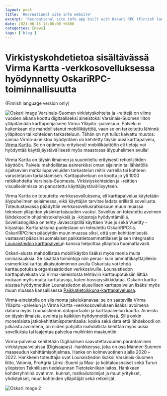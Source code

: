 ```yaml
---
layout: post
title: 'Recreational site info website'
excerpt: 'Recreational site info app built with Oskari RPC (Finnish language version only)'
date: 2021-06-15 13:00:00 +0300
categories: [news]
tags: ['blog']
---
```


# Virkistyskohdetietoa sisältävässä Virma Kartta -verkkosovelluksessa hyödynnetty OskariRPC-toiminnallisuutta

(Finnish language version only)

![Oskari image](/assets/images/blog/virma/img1.jpg") Varsinais-Suomen virkistyskohteita ja -reittejä on viime vuosien aikana koottu digitaaliseksi aineistoksi Varsinais-Suomen liiton ylläpitämään karttapohjaiseen Virma Ylläpito -palveluun. Palvelu ei kuitenkaan ole mahdollistanut mobiilikäyttöä, vaan se on tarkoitettu lähinnä ylläpitoon tai kohteiden tarkasteluun. Tähän on nyt tullut kaivattu muutos: samaa Virma-aineistoa hyödyntäen on kehitetty täysin uusi karttapalvelu, [Virma Kartta](https://kartta.virma.fi). Se on optimoitu erityisesti mobiilikäyttöön eli tietoja voi hyödyntää käyttäjäystävällisesti myös maastossa älypuhelimen avulla!

Virma Kartta on täysin ilmainen ja suunniteltu erityisesti retkeilijöiden käyttöön. Palvelu mahdollistaa esimerkiksi oman sijainnin tai lähistöllä sijaitsevien matkailupalveluiden tarkastelun reitin varrella tai kohteen varustetason tarkastamisen. Karttapalveluun on koottu jo yli 1000 retkikohdetta Varsinais-Suomesta. Virkistyskohteiden ja -reittien visualisoinnissa on panostettu käyttäjäystävällisyyteen.

Virma Kartta on toteutettu verkkosovelluksena, eli karttapalvelua käytetään älypuhelimen selaimessa, eikä käyttäjän tarvitse ladata erillistä sovellusta. Toteutustavassa päädyttiin verkkosovellusratkaisuun muun muassa teknisen ylläpidon yksinkertaisuuden vuoksi. Sovellus on toteutettu avoimen lähdekoodin ohjelmistokehyksiä ja -kirjastoja hyödyntämällä. Sovelluslogiikka on tehty Javascriptillä käyttäen Vue.js sekä Vuetify -kirjastoja. Karttanäkymä puolestaan on toteutettu OskariRPC:llä. OskariRPC:hen päädyttiin muun muassa siksi, että sen kehittämisestä vastaavat pääosinsuomalaiset paikkatietoammattilaiset ja sen integraatio [Lounaistiedon karttapalvelu](https://karttapalvelu.lounaistieto.fi/)n kanssa helpottaa ylläpitoa huomattavasti.

Oskari-alusta mahdollistaa mobiilikäytön lisäksi myös monia muita ominaisuuksia. Se sisältää toimintoja niin perus- kuin ammattikäyttäjillekin: esimerkiksi karttajulkaisutoiminnon avulla Oskarista voi tehdä karttaupotuksia organisaatioiden verkkosivuille. Lounaistiedon karttapalvelusta voi Virma-aineistosta tehtäviin karttaupotuksiin liittää mukaan myös muita karttatasoja, kuten bussipysäkkidataa. Oskarin kartta-alustaa hyödynnetään Lounaistiedon alueellisen karttapalvelun lisäksi myös muun muassa kansallisessa [Paikkatietoikkuna-karttapalvelussa](https://kartta.paikkatietoikkuna.fi).

Virma-aineistolla on siis monta jakelukanavaa: se on saatavilla Virma Ylläpito -palvelun ja Virma Kartta -verkkosovelluksen lisäksi avoimena datana myös Lounaistiedon dataportaalin ja karttapalvelun kautta. Aineisto on täysin ilmaista, avointa ja kaikkien hyödynnettävissä. Sillä onkin monenlaista jatkokehittämispotentiaalia: koska sekä data että lähdekoodi on julkaistu avoimena, on niiden pohjalta mahdollista kehittää myös uusia sovelluksia tai laajentaa palvelua muihinkin maakuntiin.

Virma-palvelua kehitetään Digitaalisen saavutettavuuden parantaminen virkistyspalveluissa (Digisaapas) -hankkeessa, joka on osa Manner-Suomen maaseudun kehittämisohjelmaa. Hanke on kolmevuotinen ajalla 2020 –2022. Hankkeen toteuttajia ovat Lounaistiedon lisäksi Varsinais-Suomen liitto, Valonia, ProAgria Länsi-Suomi ja Maa- ja kotitalousnaiset sekä Turun yliopiston Teknillisen tiedekunnan Tietotekniikan laitos. Hankkeen kohderyhminä ovat mm. kunnat, matkailutoimijat ja muut yritykset, yhdistykset, muut kohteiden ylläpitäjät sekä retkeilijät.

![Oskari image 2](/assets/images/blog/virma/img2.jpg)
